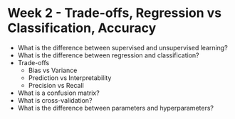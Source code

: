 # Week 2 -  Trade-offs, Regression vs Classification, Accuracy

- What is the difference between supervised and unsupervised learning?
- What is the difference between regression and classification?
- Trade-offs
    - Bias vs Variance
    - Prediction vs Interpretability
    - Precision vs Recall
- What is a confusion matrix?
- What is cross-validation?
- What is the difference between parameters and hyperparameters?